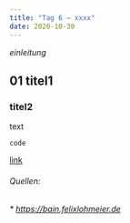 ```yaml
---
title: "Tag 6 – xxxx"
date: 2020-10-30
---
```


*einleitung*

## 01 titel1
### titel2

text

`code `

[link](URL)




###### Quellen:
###### * https://bain.felixlohmeier.de
